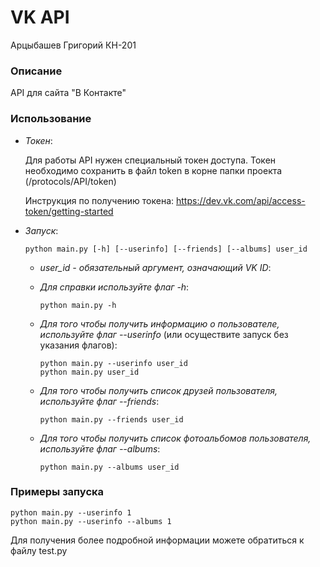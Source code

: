 # VK API

Арцыбашев Григорий КН-201

### Описание

API для сайта "В Контакте"

### Использование

- _Токен_:

  Для работы API нужен специальный токен доступа. Токен необходимо сохранить в
  файл token в корне папки проекта (/protocols/API/token)

  Инструкция по получению
  токена: https://dev.vk.com/api/access-token/getting-started

- _Запуск_:

      python main.py [-h] [--userinfo] [--friends] [--albums] user_id

    - _user_id - обязательный аргумент, означающий VK ID_:

    - _Для справки используйте флаг -h_:

          python main.py -h

    - _Для того чтобы получить информацию о пользователе, используйте флаг
      --userinfo_ (или осуществите запуск без указания флагов):

          python main.py --userinfo user_id
          python main.py user_id

    - _Для того чтобы получить список друзей пользователя, используйте флаг
      --friends_:

          python main.py --friends user_id

    - _Для того чтобы получить список фотоальбомов пользователя, используйте
      флаг --albums_:

          python main.py --albums user_id

### Примеры запуска

    python main.py --userinfo 1
    python main.py --userinfo --albums 1

Для получения более подробной информации можете обратиться к файлу test.py
